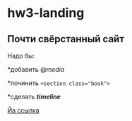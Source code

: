 # hw3-landing
## Почти свёрстанный сайт
Надо бы:

*добавить @_media_

*починить ```<section class="book">```

*сделать _**timeline**_

[Йа ссылка](https://radianika.github.io/hw3-landing/)
